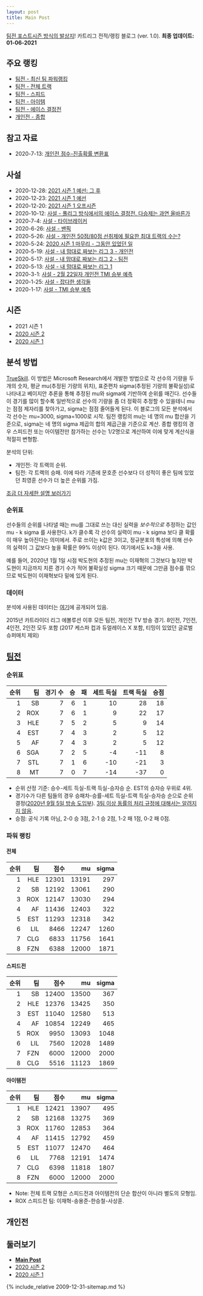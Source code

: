 ```yaml
---
layout: post
title: Main Post
---
```


[팀전 포스트시즌 방식의 발상지](../season-design-2)! 카트리그 전적/랭킹 블로그 (ver. 1.0). 
__최종 업데이트: 01-06-2021__

## 주요 랭킹
- [팀전 - 최신 팀 파워랭킹](../power-ranking-20201108)
- [팀전 - 전체 트랙](../team-full)
- [팀전 - 스피드](../team-speed)
- [팀전 - 아이템](../team-item)
- [팀전 - 에이스 결정전](../team-ace)
- [개인전 - 종합](../singles-full)

## 참고 자료
- 2020-7-13: [개인전 점수-진출확률 변환표](../conversion)

## 사설 
- 2020-12-28: [2021 시즌 1 예선: 그 후](qualifiers-after-2021-1)
- 2020-12-23: [2021 시즌 1 예선](../qualifiers-2021-1.md)
- 2020-12-20: [2021 시즌 1 오프시즌](../offseason-2021-1)
- 2020-10-12: [사설 - 풀리그 방식에서의 에이스 결정전. 다승제는 과연 올바른가](../ace-in-round-robin)
- 2020-7-4: [사설 - 타이브레이커](../tiebreakers)
- 2020-6-26: [사설 - 밴픽](../ban-pick)
- 2020-5-26: [사설 - 개인전 50점/80점 선취제에 필요한 최대 트랙의 수는?](../track-optim)
- 2020-5-24: [2020 시즌 1 마무리 - 그동안 있었던 일](../season-wrapup-2020-1)
- 2020-5-19: [사설 - 내 맘대로 짜보는 리그 3 - 개인전](../season-design-3)
- 2020-5-17: [사설 - 내 맘대로 짜보는 리그 2 - 팀전](../season-design-2)
- 2020-5-13: [사설 - 내 맘대로 짜보는 리그 1](../season-design-1)
- 2020-3-1: [사설 - 2월 22일자 개인전 TMI 승부 예측](../editorial-tmi-0222)
- 2020-1-25: [사설 - 잡다한 생각들](../thoughts)
- 2020-1-17: [사설 - TMI 승부 예측](../editorial-tmi)

## 시즌
- 2021 시즌 1
- [2020 시즌 2](../2020-2)
- [2020 시즌 1](../2020-1)

 

## 분석 방법

[TrueSkill](https://trueskill.org/). 이 방법은 Microsoft Research에서 개발한 방법으로 각 선수의 기량을 두 개의 숫자, 평균 mu(추정된 기량의 위치), 표준편차 sigma(추정된 기량의 불확실성)로 나타내고 베이지안 추론을 통해 추정된 mu와 sigma에 기반하여 순위를 매긴다. 
선수들이 경기를 많이 할수록 일반적으로 선수의 기량을 좀 더 정확히 추정할 수 있을테니 mu는 점점 제자리를 찾아가고, sigma는 점점 줄어들게 된다. 
이 블로그의 모든 분석에서 각 선수는 mu=3000, sigma=1000로 시작. 팀전 랭킹의 mu는 네 명의 mu 합산을 기준으로, sigma는 네 명의 sigma 제곱의 합의 제곱근을 기준으로 계산. 종합 랭킹의 경우 스피드전 또는 아이템전만 참가하는 선수는 1/2명으로 계산하여 이에 맞게 계산식을 적절히 변형함.  

분석의 단위:

- 개인전: 각 트랙의 순위.
- 팀전: 각 트랙의 승패. 이에 따라 기존에 문호준 선수보다 더 성적이 좋은 팀에 있었던 최영훈 선수가 더 높은 순위를 가짐.

[조금 더 자세한 설명 보러가기](../about)


### 순위표
선수들의 순위를 나타낼 때는 mu를 그대로 쓰는 대신 실력을 *보수적으로* 추정하는 값인 mu - k sigma 를 사용한다. k가 클수록 각 선수의 실력이 mu - k sigma 보다 클 확률이 매우 높아진다는 의미에서. 주로 쓰이는 k값은 3이고, 정규분포의 특성에 의해 선수의 실력이 그 값보다 높을 확률은 99% 이상이 된다. 여기에서도 k=3을 사용.

예를 들어, 2020년 1월 1일 시점 박도현의 추정된 mu는 이재혁의 그것보다 높지만 박도현이 지금까지 치른 경기 수가 적어 불확실성 sigma 크기 때문에 그만큼 점수를 깎으므로 박도현이 이재혁보다 밑에 있게 된다.

### 데이터
분석에 사용된 데이터는 [여기](https://github.com/KartRanking/KartRanking/tree/master/dat)에 공개되어 있음.

2015년 카트라이더 리그 에볼루션 이후 모든 팀전, 개인전 TV 방송 경기. 8인전, 7인전, 4인전, 2인전 모두 포함 (2017 케스파 컵과 듀얼레이스 X 포함, 티밍이 있었던 글로벌 슈퍼매치 제외)

## [팀전](../team-power-ranking)

### 순위표

| 순위 | 팀 | 경기 수 | 승 | 패 | 세트 득실 | 트랙 득실 | 승점 |
|---:|---:|---:|---:|---:|---:|---:|---:|
| 1 | SB | 7 | 6 | 1 | 10 | 28 | 18 |
| 2 | ROX | 7 | 6 | 1 | 9 | 22 | 17 |
| 3 | HLE | 7 | 5 | 2 | 5 | 9 | 14 |
| 4 | EST | 7 | 4 | 3 | 2 | 5 | 12 |
| 5 | AF | 7 | 4 | 3 | 2 | 5 | 12 |
| 6 | SGA | 7 | 2 | 5 | -4 | -11 | 8 |
| 7 | STL | 7 | 1 | 6 | -10 | -21 | 3 |
| 8 | MT | 7 | 0 | 7 | -14 | -37 | 0 |

* 순위 산정 기준: 승수-세트 득실-트랙 득실-승자승 순. EST의 승자승 우위로 4위.
* 경기수가 다른 팀들의 경우 승패차-승률-세트 득실-트랙 득실-승자승 순으로 순위 결정([2020년 9월 5일 방송 도입부](https://youtu.be/1rHcBg_H5Jk?t=155)). [3팀 이상 동률의 처리 규정에 대해서는 알려지지 않음](../tiebreakers).
* 승점: 공식 기록 아님, 2-0 승 3점, 2-1 승 2점, 1-2 패 1점, 0-2 패 0점. 

<!--
### 포스트시즌 업데이트

| 날짜 | 경기 | 레드 | 블루 | 
|:---:|:---:|:---:|:---:|
| 10/17 | WC | EST | __AF__ |
| 10/21 | 준PO | __HLE__ | AF |
| 10/24 | 결승진출전 | SB | __ROX__ |
| 11/7 | PO | SB | __HLE__ |
| 11/8 | 결승전 | ROX | __HLE__ |

- 2020-10-05: [김대겸 해설위원 유튜브](https://youtu.be/Df3vo0ENzYk?t=186)를 통해 포스트시즌에서는 8강 풀리그 상위팀에게 밴픽 어드밴티지 있음이 공개됨. 
- 2020-10-14: 김대겸 해설위원 방송을 통해 포스트시즌 밴픽 방식 공개. 
    - 스피드전 아이템전 모두 동일한 방식. 레드: 상위 진출팀, 블루: 하위 진출팀.
    - 결승전의 경우 밴픽 어드밴티지는 결승 진출전 승자가 받는 것으로 변경됨. 

    1. 트랙 1은 고정.
    2. 레드 픽 (트랙 2)
    3. 블루 밴
    4. 레드 밴
    5. 블루 픽 (트랙 3)
    6. 레드 픽 (트랙 4)
    7. 블루 픽 (트랙 5)
    8. 레드 픽 (트랙 6)
    9. 블루 픽 (트랙 7)
 -->


<!--
#### Video
<iframe
src="https://www.youtube.com/embed/Hfg1tYuBCAk" width="640" height="360" frameborder="0" scrolling="no" allowfullscreen>
</iframe>
<iframe 
src="https://www.youtube.com/embed/6-ivHY4lXzM" width="640" height="360" frameborder="0" scrolling="no" allowfullscreen>
</iframe>
-->

### 파워 랭킹

#### 전체

| 순위 | 팀 | 점수 | mu | sigma |
|---:|---:|---:|---:|---:|
| 1 | HLE | 12301 | 13191 | 297 |
| 2 | SB | 12192 | 13061 | 290 |
| 3 | ROX | 12147 | 13030 | 294 |
| 4 | AF | 11436 | 12403 | 322 |
| 5 | EST | 11293 | 12318 | 342 |
| 6 | LIL | 8466 | 12247 | 1260 |
| 7 | CLG | 6833 | 11756 | 1641 |
| 8 | FZN | 6388 | 12000 | 1871 |

#### 스피드전

| 순위 | 팀 | 점수 | mu | sigma |
|---:|---:|---:|---:|---:|
| 1 | SB | 12400 | 13500 | 367 |
| 2 | HLE | 12376 | 13425 | 350 |
| 3 | EST | 11040 | 12580 | 513 |
| 4 | AF | 10854 | 12249 | 465 |
| 5 | ROX | 9950 | 13093 | 1048 |
| 6 | LIL | 7560 | 12028 | 1489 |
| 7 | FZN | 6000 | 12000 | 2000 |
| 8 | CLG | 5516 | 11123 | 1869 |

#### 아이템전

| 순위 | 팀 | 점수 | mu | sigma |
|---:|---:|---:|---:|---:|
| 1 | HLE | 12421 | 13907 | 495 |
| 2 | SB | 12168 | 13275 | 369 |
| 3 | ROX | 11760 | 12853 | 364 |
| 4 | AF | 11415 | 12792 | 459 |
| 5 | EST | 11077 | 12470 | 464 |
| 6 | LIL | 7768 | 12191 | 1474 |
| 7 | CLG | 6398 | 11818 | 1807 |
| 8 | FZN | 6000 | 12000 | 2000 |

* Note: 전체 트랙 모형은 스피드전과 아이템전의 단순 합산이 아니라 별도의 모형임.
* ROX 스피드전 팀: 이재혁-송용준-한승철-사상훈.


<!--
__[경기 결과, 개인 별 랭킹 변화 보기](../t2020-2-4-1)__
-->


<!--
### 리뷰: [결승전](../t2020-2-5-1)


#### Video
<iframe
src="https://www.youtube.com/embed/Hfg1tYuBCAk" width="640" height="360" frameborder="0" scrolling="no" allowfullscreen>
</iframe>
<iframe 
src="https://www.youtube.com/embed/6-ivHY4lXzM" width="640" height="360" frameborder="0" scrolling="no" allowfullscreen>
</iframe>


#### 전체

| 순위 | 팀 | 점수 | 변동 | mu | 변동 | sigma | 변동 |
|---:|---:|---:|---:|---:|---:|---:|---:|
| 1 | HLE | 12349 | +256 | 13149 | +251 | 267 | -2 |
| 2 | ROX | 12265 | -271 | 13111 | -281 | 282 | -3 |
| 3 | SB | 12192 | +0 | 13061 | +0 | 290 | +0 |
| 4 | AF | 11882 | +0 | 12813 | +0 | 310 | +0 |
| 5 | EST | 11293 | +0 | 12318 | +0 | 342 | +0 |
| 6 | SGA | 10823 | +0 | 11916 | +0 | 364 | +0 |
| 7 | STL | 9250 | +0 | 10972 | +0 | 574 | +0 |
| 8 | MT | 7957 | +0 | 10506 | +0 | 850 | +0 |

#### 스피드전

| 순위 | 팀 | 점수 | 변동 | mu | 변동 | sigma | 변동 |
|---:|---:|---:|---:|---:|---:|---:|---:|
| 1 | SB | 12400 | +0 | 13500 | +0 | 367 | +0 |
| 2 | HLE | 12374 | +239 | 13400 | +225 | 342 | -5 |
| 3 | ROX | 12057 | -277 | 13251 | -309 | 398 | -11 |
| 4 | AF | 11794 | +0 | 13134 | +0 | 447 | +0 |
| 5 | SGA | 11149 | +0 | 12722 | +0 | 524 | +0 |
| 6 | EST | 11040 | +0 | 12580 | +0 | 513 | +0 |
| 7 | STL | 8271 | +0 | 11031 | +0 | 920 | +0 |
| 8 | MT | 4279 | +0 | 8491 | +0 | 1404 | +0 |

#### 아이템전

| 순위 | 팀 | 점수 | 변동 | mu | 변동 | sigma | 변동 |
|---:|---:|---:|---:|---:|---:|---:|---:|
| 1 | ROX | 12306 | -233 | 13429 | -259 | 374 | -9 |
| 2 | HLE | 12272 | +242 | 13314 | +222 | 347 | -7 |
| 3 | SB | 12168 | +0 | 13275 | +0 | 369 | +0 |
| 4 | AF | 11565 | +0 | 12883 | +0 | 439 | +0 |
| 5 | EST | 11077 | +0 | 12470 | +0 | 464 | +0 |
| 6 | SGA | 9712 | +0 | 11580 | +0 | 623 | +0 |
| 7 | STL | 8639 | +0 | 10824 | +0 | 728 | +0 |
| 8 | MT | 7955 | +0 | 10927 | +0 | 991 | +0 |

* Note: 전체 트랙 모형은 스피드전과 아이템전의 단순 합산이 아니라 별도의 모형임.


__[경기 결과, 개인 별 랭킹 변화 보기](../t2020-2-5-1)__
-->

## 개인전  

<!--
### 프리뷰: [개인전 결승전 1회전](../s2020-2-6-1-p)

#### 승부예측

| 순위 | 박인수 | 박현수 | 이재혁 | 정승하 | 유영혁 | 송용준 | 최영훈 | 김지민 |
|:---:|---:|---:|---:|---:|---:|---:|---:|---:|
| 1위 | 0.548 | 0.014 | 0.317 | 0.032 | 0.091 | 0.011 | 0.003 | 0.001 |
| 진출 | 0.807 | 0.067 | 0.651 | 0.133 | 0.287 | 0.058 | 0.027 | 0.009 |

#### 랭킹 히스토리

![](../images/s2020-2-6-1-p-history.png)

x축: 시즌, y축: 점수
1번: 옐로우, 2번: 블랙, 3번: 레드, 4번: 화이트(회색), 5번: 퍼플, 6번: 그린, 7번: 블루, 8번: 오렌지

__[더 보기...](../s2020-2-6-1-p)__
-->

<!--
### 리뷰: [개인전 결승 1회전](../s2020-2-6-1)


#### 경기 결과

| 트랙 | 박인수 | 박현수 | 이재혁 | 정승하 | 유영혁 | 송용준 | 최영훈 | 김지민 |
|:---|---:|---:|---:|---:|---:|---:|---:|---:|
| [카멜롯 펜드래건 캐슬](../pendragon) | 4 | 7 | -1 | 3 | 1 | 0 | 10 | 5 |
| [광산 위험한 제련소](../jeryeonso) | 4 | -1 | 5 | 3 | 1 | 0 | 10 | 7 |
| [동화 이상한 나라의 문](../gate) | 4 | 3 | 10 | 5 | 1 | 7 | -1 | 0 |
| [공동묘지 해골성 대탐험](../skullcastle) | -1 | 0 | 4 | 5 | 1 | 7 | 10 | 3 |
| [어비스 숨겨진 바닷길](../hiddenoceanroad) | 0 | 1 | 10 | 3 | -1 | 7 | 4 | 5 |
| [아이스 아찔한 헬기 점프](../heli) | 3 | 10 | 5 | 0 | -1 | 4 | 1 | 7 |
| [황금문명 오르에트 황금 좌표](../coordinate) | 0 | 3 | 10 | -1 | 1 | 5 | 7 | 4 |
| [[리버스] 해적 로비 절벽의 전투](../rlobby) | 5 | 7 | 10 | 1 | 3 | 4 | -1 | 0 |
| [대저택 은밀한 지하실](../jeotaek) | 7 | 1 | 10 | 5 | 4 | 3 | -1 | 0 |
| [아이스 부서진 빙산](../boobing) | 10 | -5 | 4 | 3 | 7 | 5 | 1 | 0 |
| [아이스 부서진 빙산](../boobing) | 10 | -1 | 7 | 1 | 0 | 4 | 3 | 5 |
| [[리버스] 해적 로비 절벽의 전투](../rlobby) | 4 | 5 | 0 | 7 | 3 | 10 | -1 | 1 |
| [어비스 숨겨진 바닷길](../hiddenoceanroad) | 5 | 7 | 10 | 4 | 0 | -1 | 1 | 3 |
| __total__ |__55__ |__37__ |__84__ |__39__ |__20__ |__55__ |__43__ |__40__ |


#### 트랙 별 진출 확률 추이

![](../images/s2020-2-6-1-Advance.png)

#### [종합 랭킹 변동](../singles-full)

| 순위 | 변동 | 이름 | 점수 | 변동 | mu | 변동 | sigma | 변동 |
|---:|---:|:---:|---:|---:|---:|---:|---:|---:|
| 2 / 93 | +1 | [이재혁](../ijaehyeok) | 3363 | +50 | 3594 | +51 | 77 | +0 |
| 3 / 93 | -1 | [박인수](../bakinsu) | 3348 | -31 | 3577 | -32 | 76 | -0 |
| 6 / 93 | +0 | [유영혁](../yuyeonghyeok) | 3118 | -78 | 3346 | -79 | 76 | -0 |
| 8 / 93 | -1 | [정승하](../jeongseungha) | 3108 | -9 | 3336 | -11 | 76 | -1 |
| 10 / 93 | +1 | [송용준](../songyongjun) | 3087 | +44 | 3317 | +42 | 76 | -1 |
| 11 / 93 | -1 | [박현수](../bakhyeonsu) | 3052 | -2 | 3283 | -3 | 77 | -0 |
| 15 / 93 | +0 | [최영훈](../choiyeonghun) | 2998 | -3 | 3226 | -2 | 76 | +0 |
| 20 / 93 | +5 | [김지민](../gimjimin) | 2955 | +47 | 3193 | +39 | 79 | -3 |

__[더 보기...](../s2020-2-6-1)__


### 리뷰: [개인전 결승 1회전 tiebreaker](../s2020-2-6-1-t)

#### 경기 결과

| 트랙 | 박인수 | 송용준 |
|:---|---:|---:|
| [대저택 은밀한 지하실](../jeotaek) | 0 | 1 |
| __total__ |__0__ |__1__ |

#### [종합 랭킹 변동](../singles-full)

| 순위 | 변동 | 이름 | 점수 | 변동 | mu | 변동 | sigma | 변동 |
|---:|---:|:---:|---:|---:|---:|---:|---:|---:|
| 3 / 93 | +0 | [박인수](../bakinsu) | 3338 | -10 | 3569 | -9 | 77 | +0 |
| 10 / 93 | +0 | [송용준](../songyongjun) | 3095 | +8 | 3326 | +9 | 77 | +0 |

### 리뷰: [개인전 결승 2회전](../s2020-2-6-2)

#### 경기 결과

| 트랙 | 이재혁 | 송용준 |
|:---|---:|---:|
| [아이스 아찔한 헬기 점프](../heli) | 1 | 0 |
| [어비스 숨겨진 바닷길](../hiddenoceanroad) | 0 | 1 |
| [대저택 은밀한 지하실](../jeotaek) | 1 | 0 |
| [카멜롯 펜드래건 캐슬](../pendragon) | 1 | 0 |
| __total__ |__3__ |__1__ |


#### [종합 랭킹 변동](../singles-full)

| 순위 | 변동 | 이름 | 점수 | 변동 | mu | 변동 | sigma | 변동 |
|---:|---:|:---:|---:|---:|---:|---:|---:|---:|
| 2 / 93 | +0 | [이재혁](../ijaehyeok) | 3364 | +1 | 3600 | +6 | 78 | +1 |
| 10 / 93 | +0 | [송용준](../songyongjun) | 3085 | -10 | 3320 | -6 | 78 | +1 |
-->


## 둘러보기
- __[Main Post](../main)__
- [2020 시즌 2](../2020-2)
- [2020 시즌 1](../2020-1)


{% include_relative 2009-12-31-sitemap.md %}




